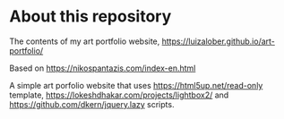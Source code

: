 # About this repository
The contents of my art portfolio website, https://luizalober.github.io/art-portfolio/

Based on https://nikospantazis.com/index-en.html

A simple art porfolio website that uses https://html5up.net/read-only template, https://lokeshdhakar.com/projects/lightbox2/ and https://github.com/dkern/jquery.lazy scripts.
